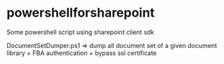 # powershellforsharepoint
Some powershell script using sharepoint client sdk

DocumentSetDumper.ps1 => dump all document set of a given document library + FBA authentication + bypass ssl certificate 
